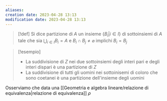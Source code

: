 ```yaml
---
aliases: 
creation date: 2023-04-28 13:13
modification date: 2023-04-28 13:13
---
```


> [!def]
> Si dice partizione di $A$ un insieme $\{ B_{i} | i \in I \}$ di sottoinsiemi di $A$ tale che sia $\displaystyle \bigcup_{i \in I} B_{i} = A$ e $B_{i} \cap B_{j} \neq \varnothing$ implichi $B_{i} = B_{j}$

>[!esempio]
>- La suddivisione di $Z$ nei due sottoinsiemi degli interi pari e degli interi dispari è una partizione di $Z$
>- La suddivisione di tutti gli uomini nei sottoinisemi di coloro che sono coetanei è una partizione dell'insieme degli  uomini



Osserviamo che data una [[Geometria e algebra lineare/relazione di equivalenza|relazione di equivalenza]] $\rho$